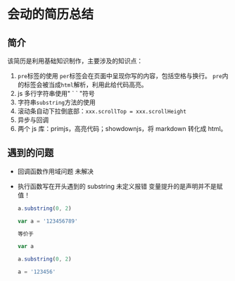 # 会动的简历总结


## 简介

该简历是利用基础知识制作，主要涉及的知识点：

1. `pre`标签的使用
   `per`标签会在页面中呈现你写的内容，包括空格与换行。
   `pre`内的标签会被当成`html`解析，利用此给代码高亮。
2. js 多行字符串使用" \` \` "符号
3. 字符串`substring`方法的使用
4. 滚动条自动下拉倒底部：`xxx.scrollTop = xxx.scrollHeight`
5. 异步与回调
6. 两个 js 库：primjs，高亮代码；showdownjs，将 markdown 转化成 html。

## 遇到的问题

- 回调函数作用域问题
  未解决
- 执行函数写在开头遇到的 substring 未定义报错
  变量提升的是声明并不是赋值！

  ```js
  a.substring(0, 2)

  var a = '123456789'

  等价于

  var a

  a.substring(0, 2)

  a = '123456'
  ```

